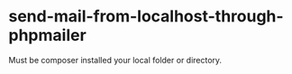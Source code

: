 # send-mail-from-localhost-through-phpmailer
Must be composer installed your local folder or directory.
 
